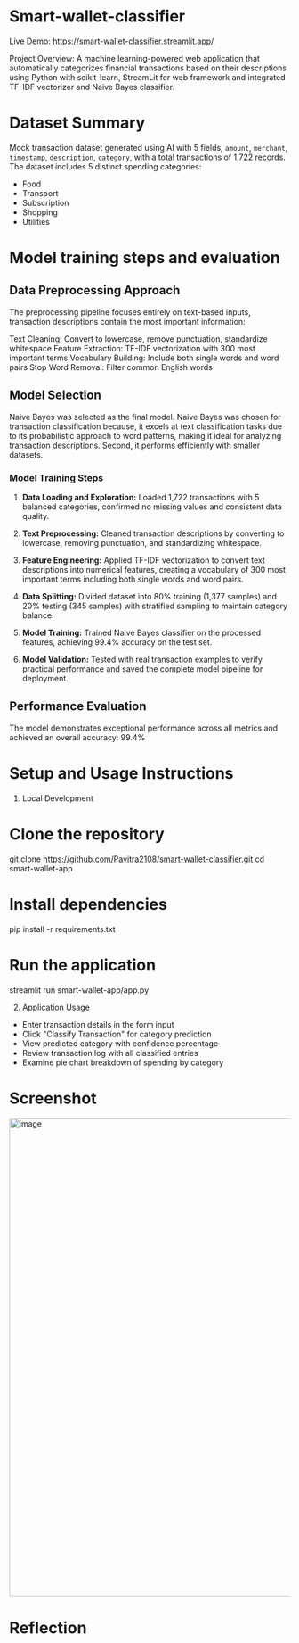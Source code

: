 # Smart-wallet-classifier

Live Demo: https://smart-wallet-classifier.streamlit.app/ 

Project Overview: A machine learning-powered web application that automatically categorizes financial transactions based on their descriptions using Python with scikit-learn, StreamLit for web framework and integrated TF-IDF vectorizer and Naive Bayes classifier.

# Dataset Summary
Mock transaction dataset generated using AI with 5 fields, `amount`, `merchant`, `timestamp`, `description`, `category`, with a total transactions of 1,722 records. The dataset includes 5 distinct spending categories:
- Food
- Transport
- Subscription
- Shopping 
- Utilities

# Model training steps and evaluation
## Data Preprocessing Approach
The preprocessing pipeline focuses entirely on text-based inputs, transaction descriptions contain the most important information:

Text Cleaning: Convert to lowercase, remove punctuation, standardize whitespace
Feature Extraction: TF-IDF vectorization with 300 most important terms
Vocabulary Building: Include both single words and word pairs
Stop Word Removal: Filter common English words

## Model Selection
Naive Bayes was selected as the final model. Naive Bayes was chosen for transaction classification because, it excels at text classification tasks due to its probabilistic approach to word patterns, making it ideal for analyzing transaction descriptions. Second, it performs efficiently with smaller datasets.

### Model Training Steps

1. **Data Loading and Exploration:** Loaded 1,722 transactions with 5 balanced categories, confirmed no missing values and consistent data quality.

2. **Text Preprocessing:** Cleaned transaction descriptions by converting to lowercase, removing punctuation, and standardizing whitespace.

3. **Feature Engineering:** Applied TF-IDF vectorization to convert text descriptions into numerical features, creating a vocabulary of 300 most important terms including both single words and word pairs.

4. **Data Splitting:** Divided dataset into 80% training (1,377 samples) and 20% testing (345 samples) with stratified sampling to maintain category balance.

5. **Model Training:** Trained Naive Bayes classifier on the processed features, achieving 99.4% accuracy on the test set.

6. **Model Validation:** Tested with real transaction examples to verify practical performance and saved the complete model pipeline for deployment.

## Performance Evaluation
The model demonstrates exceptional performance across all metrics and achieved an overall accuracy: 99.4%

# Setup and Usage Instructions
1. Local Development
# Clone the repository
git clone https://github.com/Pavitra2108/smart-wallet-classifier.git
cd smart-wallet-app

# Install dependencies
pip install -r requirements.txt

# Run the application
streamlit run smart-wallet-app/app.py

2. Application Usage
- Enter transaction details in the form input
- Click "Classify Transaction" for category prediction
- View predicted category with confidence percentage
- Review transaction log with all classified entries
- Examine pie chart breakdown of spending by category

# Screenshot
  <img width="1810" height="858" alt="image" src="https://github.com/user-attachments/assets/313ce2f9-b023-41de-b07c-09985b110167" />

# Reflection

